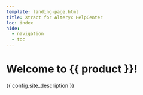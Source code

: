 ```yaml
---
template: landing-page.html
title: Xtract for Alteryx HelpCenter
loc: index
hide:
  - navigation
  - toc
---
```


# Welcome to {{ product }}!

{{ config.site_description }}